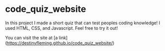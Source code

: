 # code_quiz_website
In this project I made a short quiz that can test peoples coding knowledge! I used HTML, CSS, and Javascript. Feel free to try it out!

You can visit the site at [a link] (https://destinyfleming.github.io/code_quiz_website/)